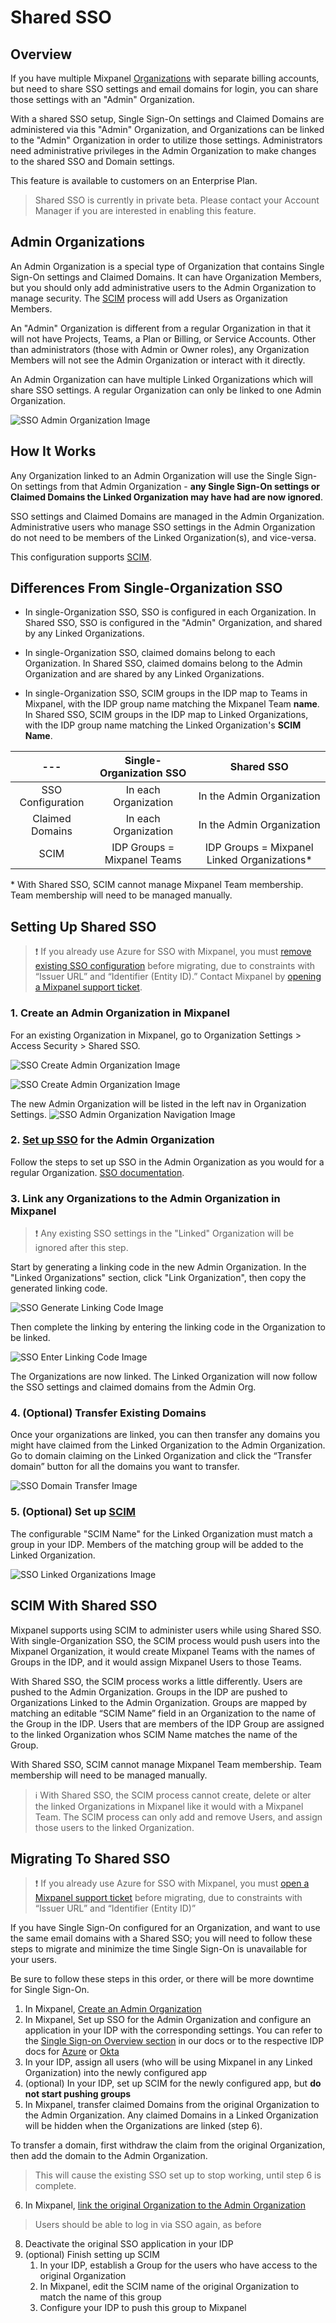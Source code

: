 # Shared SSO

## Overview

If you have multiple Mixpanel [Organizations](/docs/orgs-and-projects/organizations) with separate billing accounts, but need to share SSO settings and email domains for login, you can share those settings with an "Admin" Organization.

With a shared SSO setup, Single Sign-On settings and Claimed Domains are administered via this "Admin" Organization, and Organizations can be linked to the "Admin" Organization in order to utilize those settings. Administrators need administrative privileges in the Admin Organization to make changes to the shared SSO and Domain settings.

This feature is available to customers on an Enterprise Plan.

> Shared SSO is currently in private beta. Please contact your Account Manager if you are interested in enabling this feature.

## Admin Organizations

An Admin Organization is a special type of Organization that contains Single Sign-On settings and Claimed Domains. It can have Organization Members, but you should only add administrative users to the Admin Organization to manage security. The [SCIM](/docs/access-security/single-sign-on/overview#scim) process will add Users as Organization Members.

An "Admin" Organization is different from a regular Organization in that it will not have Projects, Teams, a Plan or Billing, or Service Accounts. Other than administrators (those with Admin or Owner roles), any Organization Members will not see the Admin Organization or interact with it directly.

An Admin Organization can have multiple Linked Organizations which will share SSO settings. A regular Organization can only be linked to one Admin Organization.

![SSO Admin Organization Image](/sso_view_admin_org.png)

## How It Works

Any Organization linked to an Admin Organization will use the Single Sign-On settings from that Admin Organization - **any Single Sign-On settings or Claimed Domains the Linked Organization may have had are now ignored**.

SSO settings and Claimed Domains are managed in the Admin Organization. Administrative users who manage SSO settings in the Admin Organization do not need to be members of the Linked Organization(s), and vice-versa.

This configuration supports [SCIM](/docs/access-security/single-sign-on/overview#scim).

## Differences From Single-Organization SSO

- In single-Organization SSO, SSO is configured in each Organization. In Shared SSO, SSO is configured in the "Admin" Organization, and shared by any Linked Organizations.

- In single-Organization SSO, claimed domains belong to each Organization. In Shared SSO, claimed domains belong to the Admin Organization and are shared by any Linked Organizations.

- In single-Organization SSO, SCIM groups in the IDP map to Teams in Mixpanel, with the IDP group name matching the Mixpanel Team **name**. In Shared SSO, SCIM groups in the IDP map to Linked Organizations, with the IDP group name matching the Linked Organization's **SCIM Name**.

 ---|**Single-Organization SSO**|**Shared SSO**
:-----:|:-----:|:-----:
SSO Configuration|In each Organization|In the Admin Organization
Claimed Domains|In each Organization|In the Admin Organization
SCIM|IDP Groups = Mixpanel Teams|IDP Groups = Mixpanel Linked Organizations*

\* With Shared SSO, SCIM cannot manage Mixpanel Team membership. Team membership will need to be managed manually.

## Setting Up Shared SSO

> ❗ If you already use Azure for SSO with Mixpanel, you must [remove existing SSO configuration](/docs/access-security/single-sign-on/overview#remove-sso-configuration) before migrating, due to constraints with “Issuer URL” and “Identifier (Entity ID).” Contact Mixpanel by [opening a Mixpanel support ticket](https://mixpanel.com/get-support).

### 1. Create an Admin Organization in Mixpanel

For an existing Organization in Mixpanel, go to Organization Settings > Access Security > Shared SSO.

![SSO Create Admin Organization Image](/sso_create_admin_org1.png)

![SSO Create Admin Organization Image](/sso_create_admin_org2.png)

The new Admin Organization will be listed in the left nav in Organization Settings.
![SSO Admin Organization Navigation Image](/sso_admin_org_nav.png)

### 2. [Set up SSO](/docs/access-security/single-sign-on/overview) for the Admin Organization

Follow the steps to set up SSO in the Admin Organization as you would for a regular Organization. [SSO documentation](/docs/access-security/single-sign-on/overview).

### 3. Link any Organizations to the Admin Organization in Mixpanel

> ❗ Any existing SSO settings in the "Linked" Organization will be ignored after this step.

Start by generating a linking code in the new Admin Organization. In the "Linked Organizations" section, click "Link Organization", then copy the generated linking code.

![SSO Generate Linking Code Image](/sso_generate_linking_code.png)

Then complete the linking by entering the linking code in the Organization to be linked.

![SSO Enter Linking Code Image](/sso_enter_linking_code.png)

The Organizations are now linked. The Linked Organization will now follow the SSO settings and claimed domains from the Admin Org.

### 4. (Optional) Transfer Existing Domains

Once your organizations are linked, you can then transfer any domains you might have claimed from the Linked Organization to the Admin Organization. Go to domain claiming on the Linked Organization and click the “Transfer domain” button for all the domains you want to transfer.

![SSO Domain Transfer Image](/sso_domain_transfer_image.png)

### 5. (Optional) Set up [SCIM](/docs/access-security/single-sign-on/overview#scim)

The configurable "SCIM Name" for the Linked Organization must match a group in your IDP. Members of the matching group will be added to the Linked Organization.

![SSO Linked Organizations Image](/sso_linked_orgs.png)

## SCIM With Shared SSO

Mixpanel supports using SCIM to administer users while using Shared SSO. With single-Organization SSO, the SCIM process would push users into the Mixpanel Organization, it would create Mixpanel Teams with the names of Groups in the IDP, and it would assign Mixpanel Users to those Teams.

With Shared SSO, the SCIM process works a little differently. Users are pushed to the Admin Organization. Groups in the IDP are pushed to Organizations Linked to the Admin Organization. Groups are mapped by matching an editable “SCIM Name” field in an Organization to the name of the Group in the IDP. Users that are members of the IDP Group are assigned to the linked Organization whos SCIM Name matches the name of the Group.

With Shared SSO, SCIM cannot manage Mixpanel Team membership. Team membership will need to be managed manually.

> ℹ️ With Shared SSO, the SCIM process cannot create, delete or alter the linked Organizations in Mixpanel like it would with a Mixpanel Team. The SCIM process can only add and remove Users, and assign those users to the linked Organization.

## Migrating To Shared SSO

> ❗ If you already use Azure for SSO with Mixpanel, you must [open a Mixpanel support ticket](https://mixpanel.com/get-support) before migrating, due to constraints with “Issuer URL” and “Identifier (Entity ID)”

If you have Single Sign-On configured for an Organization, and want to use the same email domains with a Shared SSO; you will need to follow these steps to migrate and minimize the time Single Sign-On is unavailable for your users.

Be sure to follow these steps in this order, or there will be more downtime for Single Sign-On.

1. In Mixpanel, [Create an Admin Organization](#1-create-an-admin-organization-in-mixpanel)
2. In Mixpanel, Set up SSO for the Admin Organization and configure an application in your IDP with the corresponding settings. You can refer to the [Single Sign-on Overview section](/docs/access-security/single-sign-on/overview) in our docs or to the respective IDP docs for [Azure](/docs/access-security/single-sign-on/azure) or [Okta](/docs/access-security/single-sign-on/okta)
3. In your IDP, assign all users (who will be using Mixpanel in any Linked Organization) into the newly configured app
4. (optional) In your IDP, set up SCIM for the newly configured app, but **do not start pushing groups**
5. In Mixpanel, transfer claimed Domains from the original Organization to the Admin Organization. Any claimed Domains in a Linked Organization will be hidden when the Organizations are linked (step 6).

To transfer a domain, first withdraw the claim from the original Organization, then add the domain to the Admin Organization.

> This will cause the existing SSO set up to stop working, until step 6 is complete.

6. In Mixpanel, [link the original Organization to the Admin Organization](#3-link-any-organizations-to-the-admin-organization-in-mixpanel)

> Users should be able to log in via SSO again, as before

8. Deactivate the original SSO application in your IDP
9. (optional) Finish setting up SCIM
    1. In your IDP, establish a Group for the users who have access to the original Organization
    2. In Mixpanel, edit the SCIM name of the original Organization to match the name of this group
    3. Configure your IDP to push this group to Mixpanel

